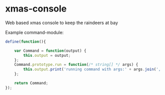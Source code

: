 xmas-console
============
Web based xmas console to keep the raindeers at bay

Example command-module:

```js
define(function(){

	var Command = function(output) {
		this.output = output;
	};
	Command.prototype.run = function(/* string[] */ args) {
		this.output.print('running command with args:' + args.join(', ') );
	};

	return Command;
});
```
